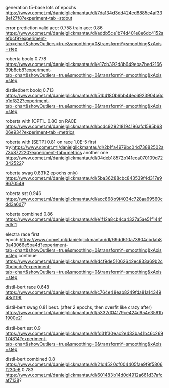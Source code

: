generation t5-base lots of epochs
https://www.comet.ml/danielglickmantau/dl/7da134d3dd424ed8885c4af338ef27f8?experiment-tab=stdout


error prediction valid acc: 0.758 train acc: 0.86
https://www.comet.ml/danielglickmantau/dl/addb5ce1b74d401e8e6dc4152aefbcf9?experiment-tab=chart&showOutliers=true&smoothing=0&transformY=smoothing&xAxis=step


roberta boolq 0.778
https://www.comet.ml/danielglickmantau/dl/e17cb392d8b649eba7bed216639b8cb8?experiment-tab=chart&showOutliers=true&smoothing=0&transformY=smoothing&xAxis=step

distiledbert boolq 0.713
https://www.comet.ml/danielglickmantau/dl/51b4180b6bb44ec6923904b6cb1df822?experiment-tab=chart&showOutliers=true&smoothing=0&transformY=smoothing&xAxis=step

roberta with [OPT].. 0.80 on RACE
https://www.comet.ml/danielglickmantau/dl/bcdc929218194196afc1595b6806e934?experiment-tab=metrics

roberta with [SETP] 0.81 on race 1.0E-5
first try:https://www.comet.ml/danielglickmantau/dl/2b1fa4979bc04d73882502a73b872220?experiment-tab=metrics
another one 
https://www.comet.ml/danielglickmantau/dl/04deb18572b141eca070109d72342522?

roberta swag 0.831(2 epochs only)
https://www.comet.ml/danielglickmantau/dl/5ba36288cbc843539f4d317e99670549

roberta sst 0.946
https://www.comet.ml/danielglickmantau/dl/acc868b9f4034c728aa69560cdd3a6d7?

roberta combined 0.86
https://www.comet.ml/danielglickmantau/dl/e1f12a8cb4ca4327a5ae51f144fed5f1

electra race 
first epoch:https://www.comet.ml/danielglickmantau/dl/69dd610a73904cbdab83a43066e5ba4d?experiment-tab=chart&showOutliers=true&smoothing=0&transformY=smoothing&xAxis=step
continue https://www.comet.ml/danielglickmantau/dl/d4f9de51062642ec833a69b2c0bcbcdc?experiment-tab=chart&showOutliers=true&smoothing=0&transformY=smoothing&xAxis=step


distil-bert race 0.648
https://www.comet.ml/danielglickmantau/dl/c764e48eab8249fda81a1434948d119f

distil-bert swag 0.81 best. (after 2 epochs, then overfit like crazy after)
https://www.comet.ml/danielglickmantau/dl/5332d04179ce424d954e3591b1900e21

distil-bert sst 0.9 
https://www.comet.ml/danielglickmantau/dl/fd31f30eac2e433ba41b46c269174814?experiment-tab=chart&showOutliers=true&smoothing=0&transformY=smoothing&xAxis=step

distil-bert combined 0.8 
https://www.comet.ml/danielglickmantau/dl/21d4520cf004405fae9f9f5806f230e6
0.783 https://www.comet.ml/danielglickmantau/dl/601483b14d0d4912a661d37afcaf7138?